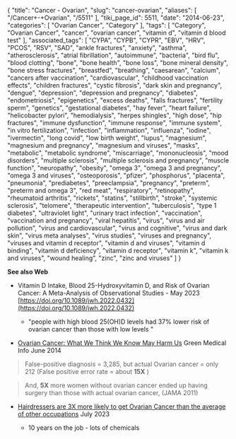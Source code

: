 {
    "title": "Cancer - Ovarian",
    "slug": "cancer-ovarian",
    "aliases": [
        "/Cancer+-+Ovarian",
        "/5511"
    ],
    "tiki_page_id": 5511,
    "date": "2014-06-23",
    "categories": [
        "Ovarian Cancer",
        "Category"
    ],
    "tags": [
        "Category",
        "Ovarian Cancer",
        "cancer",
        "ovarian cancer",
        "vitamin d",
        "vitamin d blood test"
    ],
    "associated_tags": [
        "CYPA",
        "CYPB",
        "CYPR",
        "EBV",
        "HRV",
        "PCOS",
        "RSV",
        "SAD",
        "ankle fractures",
        "anxiety",
        "asthma",
        "atherosclerosis",
        "atrial fibrillation",
        "autoimmune",
        "bacteria",
        "bird flu",
        "blood clotting",
        "bone",
        "bone health",
        "bone loss",
        "bone mineral density",
        "bone stress fractures",
        "breastfed",
        "breathing",
        "caesarean",
        "calcium",
        "cancers after vaccination",
        "cardiovascular",
        "childhood vaccination effects",
        "children fractures",
        "cystic fibrosis",
        "dark skin and pregnancy",
        "dengue",
        "depression",
        "depression and pregnancy",
        "diabetes",
        "endometriosis",
        "epigenetics",
        "excess deaths",
        "falls fractures",
        "fertility sperm",
        "genetics",
        "gestational diabetes",
        "hay fever",
        "heart failure",
        "helicobacter pylori",
        "hemodialysis",
        "herpes shingles",
        "high dose",
        "hip fractures",
        "immune dysfunction",
        "immune response",
        "immune system",
        "in vitro fertilization",
        "infection",
        "inflammation",
        "influenza",
        "iodine",
        "ivermectin",
        "long covid",
        "low birth weight",
        "lupus",
        "magnesium",
        "magnesium and pregnancy",
        "magnesium and viruses",
        "masks",
        "metabolic",
        "metabolic syndrome",
        "miscarriage",
        "mononucleosis",
        "mood disorders",
        "multiple sclerosis",
        "multiple sclerosis and pregnancy",
        "muscle function",
        "neuropathy",
        "obesity",
        "omega 3",
        "omega 3 and pregnancy",
        "omega 3 and viruses",
        "osteoporosis",
        "pfizer",
        "phosphorus",
        "placenta",
        "pneumonia",
        "prediabetes",
        "preeclampsia",
        "pregnancy",
        "preterm",
        "preterm and omega 3",
        "red meat",
        "respiratory",
        "retinopathy",
        "rheumatoid arthritis",
        "rickets",
        "statins",
        "stillbirth",
        "stroke",
        "systemic sclerosis",
        "telomere",
        "therapeutic intervention",
        "tuberculosis",
        "type 1 diabetes",
        "ultraviolet light",
        "urinary tract infection",
        "vaccination",
        "vaccination and pregnancy",
        "viral hepatitis",
        "virus",
        "virus and air pollution",
        "virus and cardiovascular",
        "virus and cognitive",
        "virus and dark skin",
        "virus meta analyses",
        "virus studies",
        "viruses and pregnancy",
        "viruses and vitamin d receptor",
        "vitamin d and viruses",
        "vitamin d binding",
        "vitamin d deficiency",
        "vitamin d receptor",
        "vitamin k",
        "vitamin k and viruses",
        "wound healing",
        "zinc",
        "zinc and viruses"
    ]
}


**See also Web** 

* Vitamin D Intake, Blood 25-Hydroxyvitamin D, and Risk of Ovarian Cancer: A Meta-Analysis of Observational Studies - May 2023 [https://doi.org/10.1089/jwh.2022.0432](https://doi.org/10.1089/jwh.2022.0432) 

   * "people with high blood 25(OH)D levels had 37% lower risk of ovarian cancer than those with low levels "

* [Ovarian Cancer: What We Think We Know May Harm Us](http://www.greenmedinfo.com/blog/ovarian-cancer-what-we-think-we-know-may-harm-us) Green Medical Info June 2014

> False-positive diagnosis = 3,285, but actual Ovarian cancer = only 212 (False positive error rate = about  **15X** )

> And,  **5X**  more women without ovarian cancer ended up having surgery than those with actual ovarian cancer, (JAMA 2011)

* [Hairdressers are 3X more likely to get Ovarian Cancer than the average of other occupations](https://www.mdedge.com/internalmedicine/article/264051/oncology/surprising-occupations-higher-expected-ovarian-cancer-rates?ecd=WNL_EVE_230711_mdedge)  July 2023

   * 10 years on the job - lots of chemicals